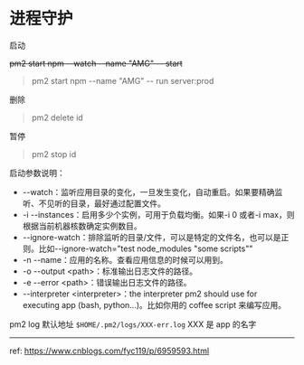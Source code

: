 # 进程守护

启动

~~pm2 start npm --watch --name "AMG" -- start~~

> pm2 start npm --name "AMG" -- run server:prod

删除

> pm2 delete id

暂停

> pm2 stop id

启动参数说明：

- --watch：监听应用目录的变化，一旦发生变化，自动重启。如果要精确监听、不见听的目录，最好通过配置文件。
- -i --instances：启用多少个实例，可用于负载均衡。如果-i 0 或者-i max，则根据当前机器核数确定实例数目。
- --ignore-watch：排除监听的目录/文件，可以是特定的文件名，也可以是正则。比如--ignore-watch="test node_modules "some scripts""
- -n --name：应用的名称。查看应用信息的时候可以用到。
- -o --output \<path>：标准输出日志文件的路径。
- -e --error \<path>：错误输出日志文件的路径。
- --interpreter \<interpreter>：the interpreter pm2 should use for executing app (bash, python...)。比如你用的 coffee script 来编写应用。

pm2 log 默认地址 `$HOME/.pm2/logs/XXX-err.log` XXX 是 app 的名字

---

ref:
<https://www.cnblogs.com/fyc119/p/6959593.html>
